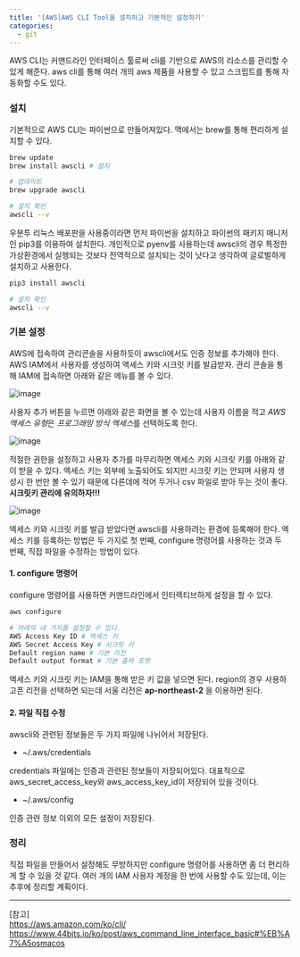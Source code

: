 ```yaml
---
title: '[AWS]AWS CLI Tool을 설치하고 기본적인 설정하기'
categories:
  - git
---
```


AWS CLI는 커맨드라인 인터페이스 툴로써 cli를 기반으로 AWS의 리소스를 관리할 수 있게 해준다. aws cli를 통해 여러 개의 aws 제품을 사용할 수 있고 스크립트를 통해 자동화할 수도 있다.

### 설치

기본적으로 AWS CLI는 파이썬으로 만들어져있다. 맥에서는 brew를 통해 편리하게 설치할 수 있다.

```sh
brew update
brew install awscli # 설치

# 업데이트
brew upgrade awscli

# 설치 확인
awscli --v
```

우분투 리눅스 배포판을 사용중이라면 먼저 파이썬을 설치하고 파이썬의 패키지 매니저인 pip3를 이용하여 설치한다. 개인적으로 pyenv를 사용하는데 awscli의 경우 특정한 가상환경에서 실행되는 것보다 전역적으로 설치되는 것이 낫다고 생각하여 글로벌하게 설치하고 사용한다.

```sh
pip3 install awscli

# 설치 확인
awscli --v
```

### 기본 설정

AWS에 접속하여 관리콘솔을 사용하듯이 awscli에서도 인증 정보를 추가해야 한다. AWS IAM에서 사용자를 생성하여 액세스 키와 시크릿 키를 발급받자. 관리 콘솔을 통해 IAM에 접속하면 아래와 같은 메뉴를 볼 수 있다.

![image](https://user-images.githubusercontent.com/13075035/73726200-50765e80-4772-11ea-8eb7-c0f780fbc393.png)

사용자 추가 버튼을 누르면 아래와 같은 화면을 볼 수 있는데 사용자 이름을 적고 *AWS 엑세스 유형*은 *프로그래밍 방식 엑세스*를 선택하도록 한다.

![image](https://user-images.githubusercontent.com/13075035/73726270-81ef2a00-4772-11ea-8819-680f7ff28340.png)

적절한 권한을 설정하고 사용자 추가를 마무리하면 액세스 키와 시크릿 키를 아래와 같이 받을 수 있다. 엑세스 키는 외부에 노출되어도 되지만 시크릿 키는 안되며 사용자 생성시 한 번만 볼 수 있기 때문에 다른데에 적어 두거나 csv 파일로 받아 두는 것이 좋다. **시크릿키 관리에 유의하자!!!**

![image](https://user-images.githubusercontent.com/13075035/73726394-ce3a6a00-4772-11ea-98f1-4a681b02091b.png)

엑세스 키와 시크릿 키를 발급 받았다면 awscli를 사용하려는 환경에 등록해야 한다. 엑세스 키를 등록하는 방법은 두 가지로 첫 번째, configure 명령어를 사용하는 것과 두 번째, 직접 파일을 수정하는 방법이 있다.

#### 1. configure 명령어

configure 명령어를 사용하면 커맨드라인에서 인터렉티브하게 설정을 할 수 있다.

```sh
aws configure

# 아래의 네 가지를 설정할 수 있다.
AWS Access Key ID # 엑세스 키
AWS Secret Access Key # 시크릿 키
Default region name # 기본 리전
Default output format # 기본 출력 포멧
```

엑세스 키와 시크릿 키는 IAM을 통해 받은 키 값을 넣으면 된다. region의 경우 사용하고픈 리전을 선택하면 되는데 서울 리전은 **ap-northeast-2** 을 이용하면 된다.

#### 2. 파일 직접 수정

awscli와 관련된 정보들은 두 가지 파일에 나뉘어서 저장된다.

- ~/.aws/credentials

credentials 파일에는 인증과 관련된 정보들이 저장되어있다. 대표적으로 aws_secret_access_key와 aws_access_key_id이 저장되어 있을 것이다.

- ~/.aws/config

인증 관련 정보 이외의 모든 설정이 저장된다.

### 정리

직접 파일을 만들어서 설정해도 무방하지만 configure 명령어를 사용하면 좀 더 편리하게 할 수 있을 것 같다. 여러 개의 IAM 사용자 계정을 한 번에 사용할 수도 있는데, 이는 추후에 정리할 계획이다.

---

[참고]  
https://aws.amazon.com/ko/cli/  
https://www.44bits.io/ko/post/aws_command_line_interface_basic#%EB%A7%A5osmacos
